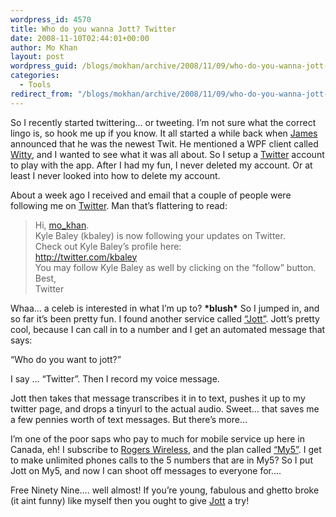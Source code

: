 ```yaml
---
wordpress_id: 4570
title: Who do you wanna Jott? Twitter
date: 2008-11-10T02:44:01+00:00
author: Mo Khan
layout: post
wordpress_guid: /blogs/mokhan/archive/2008/11/09/who-do-you-wanna-jott-twitter.aspx
categories:
  - Tools
redirect_from: "/blogs/mokhan/archive/2008/11/09/who-do-you-wanna-jott-twitter.aspx/"
---
```

So I recently started twittering&#8230; or tweeting. I&#8217;m not sure what the correct lingo is, so hook me up if you know. It all started a while back when [James](http://codebetter.com/blogs/james.kovacs/archive/2008/09/07/i-cry-uncle.aspx) announced that he was the newest Twit. He mentioned a WPF client called [Witty](http://code.google.com/p/wittytwitter/), and I wanted to see what it was all about. So I setup a [Twitter](http://twitter.com/) account to play with the app. After I had my fun, I never deleted my account. Or at least I never looked into how to delete my account.

About a week ago I received and email that a couple of people were following me on [Twitter](http://twitter.com/). Man that&#8217;s flattering to read:

> Hi, [mo_khan](http://twitter.com/mo_khan).   
> Kyle Baley (kbaley) is now following your updates on Twitter.   
> Check out Kyle Baley&#8217;s profile here:   
> <http://twitter.com/kbaley>   
> You may follow Kyle Baley as well by clicking on the &#8220;follow&#8221; button.   
> Best,   
> Twitter

Whaa&#8230; a celeb is interested in what I&#8217;m up to? **\*blush\*** So I jumped in, and so far it&#8217;s been pretty fun. I found another service called [&#8220;Jott&#8221;](http://jott.com/). Jott&#8217;s pretty cool, because I can call in to a number and I get an automated message that says:

&#8220;Who do you want to jott?&#8221;

I say &#8230; &#8220;Twitter&#8221;. Then I record my voice message. 

Jott then takes that message transcribes it in to text, pushes it up to my twitter page, and drops a tinyurl to the actual audio. Sweet&#8230; that saves me a few pennies worth of text messages. But there&#8217;s more&#8230;

I&#8217;m one of the poor saps who pay to much for mobile service up here in Canada, eh! I subscribe to [Rogers Wireless](http://rogers.com), and the plan called [&#8220;My5&#8221;](http://your.rogers.com/store/wireless/services/voice/my5.asp). I get to make unlimited phones calls to the 5 numbers that are in My5? So I put Jott on My5, and now I can shoot off messages to everyone for&#8230;.

Free Ninety Nine&#8230;. well almost! If you&#8217;re young, fabulous and ghetto broke (it aint funny) like myself then you ought to give [Jott](http://jott.com/) a try!